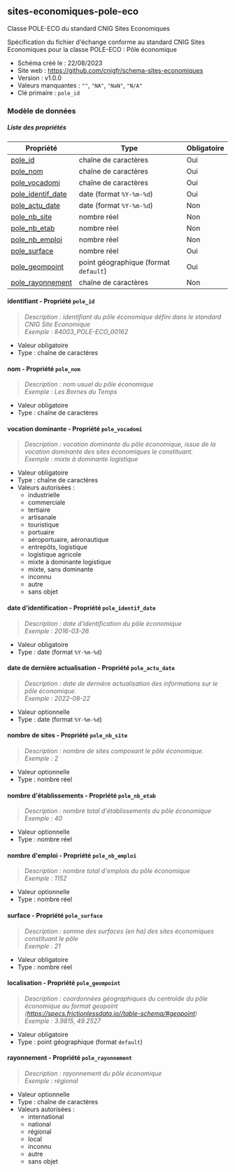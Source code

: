 <MenuSchema />

## sites-economiques-pole-eco

Classe POLE-ECO du standard CNIG Sites Economiques

Spécification du fichier d'échange conforme au standard CNIG Sites Economiques pour la classe POLE-ECO : Pôle économique

- Schéma créé le : 22/08/2023
- Site web : https://github.com/cnigfr/schema-sites-economiques
- Version : v1.0.0
- Valeurs manquantes : `""`, `"NA"`, `"NaN"`, `"N/A"`
- Clé primaire : `pole_id`

### Modèle de données


##### Liste des propriétés

| Propriété | Type | Obligatoire |
| -- | -- | -- |
| [pole_id](#identifiant-propriete-pole-id) | chaîne de caractères  | Oui |
| [pole_nom](#nom-propriete-pole-nom) | chaîne de caractères  | Oui |
| [pole_vocadomi](#vocation-dominante-propriete-pole-vocadomi) | chaîne de caractères  | Oui |
| [pole_identif_date](#date-d-identification-propriete-pole-identif-date) | date (format `%Y-%m-%d`) | Oui |
| [pole_actu_date](#date-de-derniere-actualisation-propriete-pole-actu-date) | date (format `%Y-%m-%d`) | Non |
| [pole_nb_site](#nombre-de-sites-propriete-pole-nb-site) | nombre réel  | Non |
| [pole_nb_etab](#nombre-d-etablissements-propriete-pole-nb-etab) | nombre réel  | Non |
| [pole_nb_emploi](#nombre-d-emploi-propriete-pole-nb-emploi) | nombre réel  | Non |
| [pole_surface](#surface--propriete-pole-surface) | nombre réel  | Oui |
| [pole_geompoint](#localisation-propriete-pole-geompoint) | point géographique (format `default`) | Oui |
| [pole_rayonnement](#rayonnement--propriete-pole-rayonnement) | chaîne de caractères  | Non |

#### identifiant - Propriété `pole_id`

> *Description : identifiant du pôle économique défini dans le standard CNIG Site Economique*<br/>*Exemple : 84003_POLE-ECO_00162*
- Valeur obligatoire
- Type : chaîne de caractères

#### nom - Propriété `pole_nom`

> *Description : nom usuel du pôle économique*<br/>*Exemple : Les Bornes du Temps*
- Valeur obligatoire
- Type : chaîne de caractères

#### vocation dominante - Propriété `pole_vocadomi`

> *Description : vocation dominante du pôle économique, issue de la vocation dominante des sites économiques le constituant.*<br/>*Exemple : mixte à dominante logistique*
- Valeur obligatoire
- Type : chaîne de caractères
- Valeurs autorisées : 
    - industrielle
    - commerciale
    - tertiaire
    - artisanale
    - touristique
    - portuaire
    - aéroportuaire, aéronautique
    - entrepôts, logistique
    - logistique agricole
    - mixte à dominante logistique
    - mixte, sans dominante
    - inconnu
    - autre
    - sans objet

#### date d'identification - Propriété `pole_identif_date`

> *Description : date d'identification du pôle économique*<br/>*Exemple : 2016-03-26*
- Valeur obligatoire
- Type : date (format `%Y-%m-%d`)

#### date de dernière actualisation - Propriété `pole_actu_date`

> *Description : date de dernière actualisation des informations sur le pôle économique.*<br/>*Exemple : 2022-08-22*
- Valeur optionnelle
- Type : date (format `%Y-%m-%d`)

#### nombre de sites - Propriété `pole_nb_site`

> *Description : nombre de sites composant le pôle économique.*<br/>*Exemple : 2*
- Valeur optionnelle
- Type : nombre réel

#### nombre d'établissements - Propriété `pole_nb_etab`

> *Description : nombre total d'établissements du pôle économique*<br/>*Exemple : 40*
- Valeur optionnelle
- Type : nombre réel

#### nombre d'emploi - Propriété `pole_nb_emploi`

> *Description : nombre total d'emplois du pôle économique*<br/>*Exemple : 1152*
- Valeur optionnelle
- Type : nombre réel

#### surface  - Propriété `pole_surface`

> *Description : somme des surfaces (en ha) des sites économiques constituant le pôle*<br/>*Exemple : 21*
- Valeur obligatoire
- Type : nombre réel

#### localisation - Propriété `pole_geompoint`

> *Description : coordonnées géographiques du centroïde du pôle économique au format geopoint (https://specs.frictionlessdata.io//table-schema/#geopoint)*<br/>*Exemple : 3.9815, 49.2527*
- Valeur obligatoire
- Type : point géographique (format `default`)

#### rayonnement  - Propriété `pole_rayonnement`

> *Description : rayonnement du pôle économique*<br/>*Exemple : régional*
- Valeur optionnelle
- Type : chaîne de caractères
- Valeurs autorisées : 
    - international
    - national
    - régional
    - local
    - inconnu
    - autre
    - sans objet
